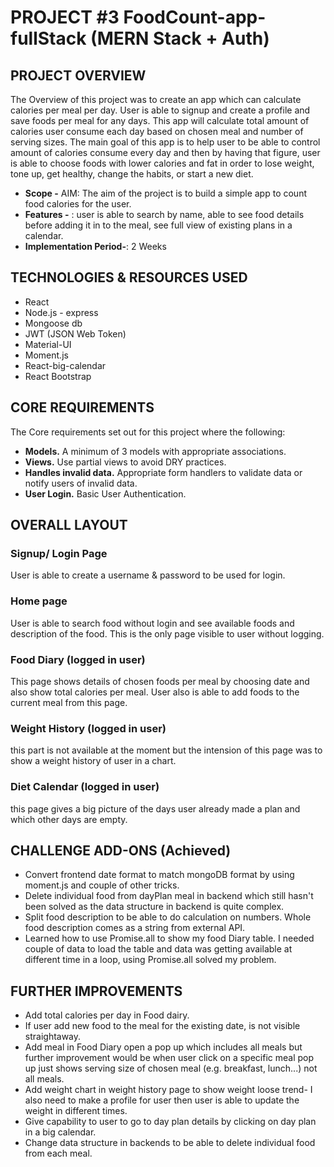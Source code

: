 # PROJECT #3 FoodCount-app-fullStack (MERN Stack + Auth)

## PROJECT OVERVIEW
The Overview of this project was to create an app which can calculate calories per meal per day. User is able to signup and create a profile and save foods per meal for any days. This app will calculate total amount of calories user consume each day based on chosen meal and number of serving sizes. The main goal of this app is to help user to be able to control amount of calories consume every day and then by having that figure, user is able to choose foods with lower calories and fat in order to lose weight, tone up, get healthy, change the habits, or start a new diet.

* **Scope -** AIM: The aim of the project is to build a simple app to count food calories for the user.
* **Features -** : user is able to search by name, able to see food details before adding it in to the meal, see full view of existing plans in a calendar.
* **Implementation Period-**: 2 Weeks
## TECHNOLOGIES & RESOURCES USED
* React
* Node.js - express
* Mongoose db
* JWT (JSON Web Token)
* Material-UI
* Moment.js
* React-big-calendar
* React Bootstrap
## CORE REQUIREMENTS
The Core requirements set out for this project where the following:
* **Models.** A minimum of 3 models with appropriate associations.
* **Views.** Use partial views to avoid DRY practices.
* **Handles invalid data.** Appropriate form handlers to validate data or notify users of invalid data.
* **User Login.** Basic User Authentication.
## OVERALL LAYOUT
### Signup/ Login Page
User is able to create a username & password to be used for login.
### Home page
User is able to search food without login and see available foods and description of the food. This is the only page visible to user without logging.
### Food Diary (logged in user)
This page shows details of chosen foods per meal by choosing date and also show total calories per meal.
User also is able to add foods to the current meal from this page.
### Weight History (logged in user)
this part is not available at the moment but the intension of this page was to show a weight history of user in a chart.
### Diet Calendar (logged in user)
this page gives a big picture of the days user already made a plan and which other days are empty.
## CHALLENGE ADD-ONS (Achieved)
* Convert frontend date format to match mongoDB format by using moment.js and couple of other tricks.
* Delete individual food from dayPlan meal in backend which still hasn't been solved as the data structure in backend is quite complex.
* Split food description to be able to do calculation on numbers. Whole food description comes as a string from external API.
* Learned how to use Promise.all to show my food Diary table. I needed couple of data to load the table and data was getting available at different time in a loop, using Promise.all solved my problem.
## FURTHER IMPROVEMENTS
* Add total calories per day in Food dairy.
* If user add new food to the meal for the existing date, is not visible straightaway.
* Add meal in Food Diary open a pop up which includes all meals but further improvement would be when user click on a specific meal pop up  just shows serving size of chosen meal (e.g. breakfast, lunch...) not all meals.  
* Add weight chart in weight history page to show weight loose trend- I also need to make a profile for user then user is able to update the weight in different times.
* Give capability to user to go to day plan details by clicking on day plan in a big calendar.
* Change data structure in backends to be able to delete individual food from each meal.